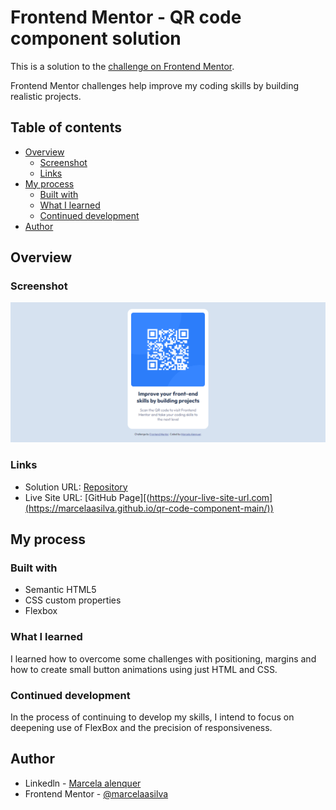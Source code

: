 # Frontend Mentor - QR code component solution

This is a solution to the [ challenge on Frontend Mentor](https://www.frontendmentor.io/challenges/). 

Frontend Mentor challenges help improve my coding skills by building realistic projects. 

## Table of contents

- [Overview](#overview)
  - [Screenshot](#screenshot)
  - [Links](#links)
- [My process](#my-process)
  - [Built with](#built-with)
  - [What I learned](#what-i-learned)
  - [Continued development](#continued-development)
- [Author](#author)

## Overview

### Screenshot

![](/FireShot%20Capture%20011%20-%20Frontend%20Mentor%20-%20QR%20code%20component%20-%20127.0.0.7.png)

### Links

- Solution URL: [Repository](https://github.com/marcelaasilva/qr-code-component-main/)
- Live Site URL: [GitHub Page][(https://your-live-site-url.com](https://marcelaasilva.github.io/qr-code-component-main/))

## My process

### Built with

- Semantic HTML5
- CSS custom properties
- Flexbox

### What I learned

I learned how to overcome some challenges with positioning, margins and how to create small button animations using just HTML and CSS.

### Continued development

In the process of continuing to develop my skills, I intend to focus on deepening use of FlexBox and the precision of responsiveness.

## Author

- Linkedln - [Marcela alenquer](https://www.linkedin.com/in/marcelalenquer/)
- Frontend Mentor - [@marcelaasilva](https://www.frontendmentor.io/profile/marcelaasilva)

